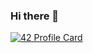 ### Hi there 👋
[![42 Profile Card](https://1337-readme.vercel.app/api/profile?cursus=42&login=cel-otma)](https://github.com/mohouyizme/1337-readme)
<!--
**chahidpc/chahidpc** is a ✨ _special_ ✨ repository because its `README.md` (this file) appears on your GitHub profile.

Here are some ideas to get you started:

- 🔭 I’m currently working on ...
- 🌱 I’m currently learning ...
- 👯 I’m looking to collaborate on ...
- 🤔 I’m looking for help with ...
- 💬 Ask me about ...
- 📫 How to reach me: ...
- 😄 Pronouns: ...
- ⚡ Fun fact: ...
-->
